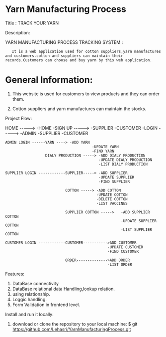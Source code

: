 # Yarn Manufacturing Process
Title : TRACK YOUR YARN

Description:

YARN MANUFACTURING PROCESS TRACKING SYSTEM :

       It is a web application used for cotton suppliers,yarn manufactures and customers.cotton and suppliers can maintain their records.Customers can choose and buy yarn by this web application.
 
# General Information:

1. This website is used for customers to view products and they can order them.

2. Cotton suppliers and yarn manufactures can maintain the stocks.

Project Flow:    

 HOME -----> -HOME
                -SIGN UP -----> -SUPPLIER
               -CUSTOMER
                -LOGIN   -----> -ADMIN
                                -SUPPLIER
-CUSTOMER
               
    ADMIN LOGIN ------YARN ----> -ADD YARN
                                           -UPDATE YARN
                                           -FIND YARN
                      DIALY PRODUCTION -----> -ADD DIALY PRODUCTION
                                              -UPDATE DIALY PRODUCTION
                                              -LIST DIALY PRODUCTION

    SUPPLIER LOGIN ------------SUPPLIER-----> -ADD SUPPLIER
                                              -UPDATE SUPPLIER
                                              -FIND SUPPLIER
                                                 
                               COTTON -----> -ADD COTTON
                                             -UPDATE COTTON
                                             -DELETE COTTON
                                             -LIST VACCINES

                               SUPPLIER COTTON ----->   -ADD SUPPLIER COTTON
                                                        -UPDATE SUPPLIER COTTON
                                                        -LIST SUPPLIER COTTON

    CUSTOMER LOGIN ------------CUSTOMER----------->ADD CUSTOMER
                                                  -UPDATE CUSTOMER
                                                  -FIND CUSTOMER
                                                 
                               ORDER-------------->ADD ORDER
                                                  -LIST ORDER

Features:

1. DataBase connectivity
2. DataBase relational data Handling,lookup relation.
3. using relationship.
4. Loggic handling.
5. Form Validation in frontend level.

Install and run it locally:

1. download or clone the repository to your local machine:
     $ git https://github.com/Lehasri/YarnManufacturingProcess.git
